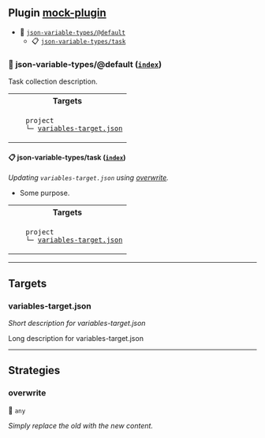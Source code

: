 ## Plugin [mock-plugin](https://www.npmjs.com/package/mock-plugin)

- <a name="mock-plugin-task-idx-ref-json-variable-typesdefault">:open_file_folder:</a> <a href="#mock-plugin-task-ref-json-variable-typesdefault">`json-variable-types/@default`</a>
  - <a name="mock-plugin-task-idx-ref-json-variable-typestask">:clipboard:</a> <a href="#mock-plugin-task-ref-json-variable-typestask">`json-variable-types/task`</a>

### :open_file_folder: <a name="mock-plugin-task-ref-json-variable-typesdefault">json-variable-types/@default</a> (<a href="#mock-plugin-task-idx-ref-json-variable-typesdefault">`index`</a>)

Task collection description.

<table>
  <tbody>
    <tr>
      <th>Targets</th>
    </tr>
    <tr>
      <td align="left" valign="top">
        <ul>
<code>project</code><br/>
<code>└─&nbsp;<a href="#mock-plugin-target-ref-variables-targetjson">variables-target.json</a></code><br/>
        </ul>
      </td>
    </tr>
  </tbody>
</table>

#### :clipboard: <a name="mock-plugin-task-ref-json-variable-typestask">json-variable-types/task</a> (<a href="#mock-plugin-task-idx-ref-json-variable-typestask">`index`</a>)

_Updating `variables-target.json` using <a href="#mock-plugin-strat-ref-overwrite">overwrite</a>._

- Some purpose.

<table>
  <tbody>
    <tr>
      <th>Targets</th>
    </tr>
    <tr>
      <td align="left" valign="top">
        <ul>
<code>project</code><br/>
<code>└─&nbsp;<a href="#mock-plugin-target-ref-variables-targetjson">variables-target.json</a></code><br/>
        </ul>
      </td>
    </tr>
  </tbody>
</table>

------

## Targets

### <a name="mock-plugin-target-ref-variables-targetjson">variables-target.json</a>  

*Short description for variables-target.json*

Long description for variables-target.json

------

## Strategies

### <a name="mock-plugin-strat-ref-overwrite">overwrite</a>  

:small_blue_diamond: `any`

*Simply replace the old with the new content.*

